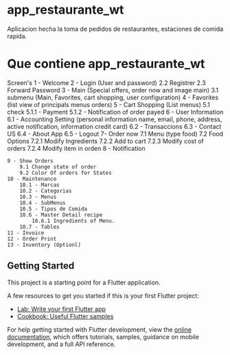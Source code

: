 # app_restaurante_wt

Aplicacion hecha la toma de pedidos de restaurantes, estaciones de comida rapida.

# Que contiene app_restaurante_wt
Screen's
	1 - Welcome
	2 -	Login (User and password)
		2.2 Registrer
		2.3 Forward Password
	3 - Main (Special offers, order now and image main)
		3.1 submenu (Main, Favorites, cart shopping, user configuration)
	4 - Favorites (list view of principals menus orders)
	5 - Cart Shopping (List menus)
		5.1 check
			5.1.1 - Payment
			5.1.2 - Notification of order payed
	6 - User Information
			6.1 - Accounting Setting  (personal information name, email, phone, address, active notification, information credit card)
			6.2 - Transaccions
			6.3 - Contact US
			6.4 - About App
			6.5 - Logout
	7- Order now
		7.1 Menu (type food)
		7.2 Food Options 
			7.2.1 Modify Ingredients
			7.2.2 Add to cart
			7.2.3 Modify cost of orders
			7.2.4 Modify item in orden
	8 - Notification
	
	9 - Show Orders 
		9.1 Change state of order
		9.2 Color Of orders for States
	10 - Maintenance
		10.1 - Marcas
		10.2 - Categorias
		10.3 - Menus
		10.4 - SubMenus
		10.5 - Tipos de Comida
		10.6 - Master Detail recipe
			10.6.1 Ingredients of Menu.
		10.7 - Tables
	11 - Invoice
	12 - Order Print
	13 - Inventory (Optionl)
	
	


## Getting Started

This project is a starting point for a Flutter application.

A few resources to get you started if this is your first Flutter project:

- [Lab: Write your first Flutter app](https://docs.flutter.dev/get-started/codelab)
- [Cookbook: Useful Flutter samples](https://docs.flutter.dev/cookbook)

For help getting started with Flutter development, view the
[online documentation](https://docs.flutter.dev/), which offers tutorials,
samples, guidance on mobile development, and a full API reference.
